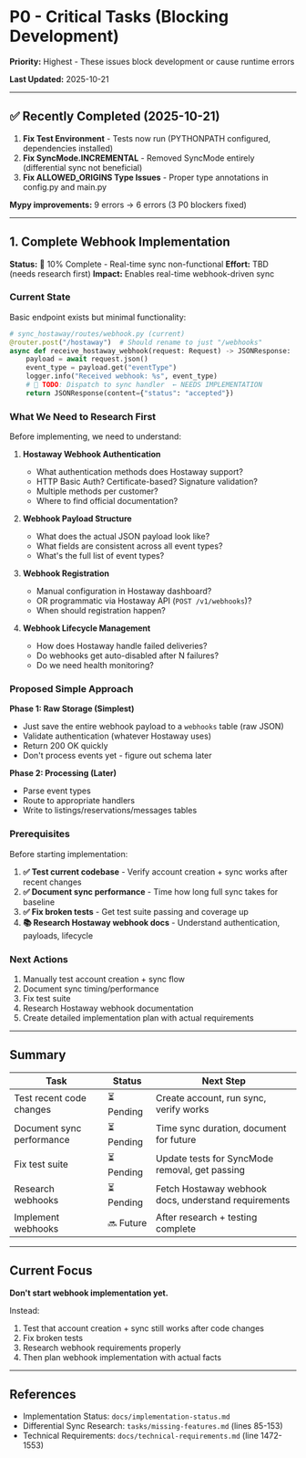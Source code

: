 # P0 - Critical Tasks (Blocking Development)

**Priority:** Highest - These issues block development or cause runtime errors

**Last Updated:** 2025-10-21

---

## ✅ Recently Completed (2025-10-21)

1. **Fix Test Environment** - Tests now run (PYTHONPATH configured, dependencies installed)
2. **Fix SyncMode.INCREMENTAL** - Removed SyncMode entirely (differential sync not beneficial)
3. **Fix ALLOWED_ORIGINS Type Issues** - Proper type annotations in config.py and main.py

**Mypy improvements:** 9 errors → 6 errors (3 P0 blockers fixed)

---

## 1. Complete Webhook Implementation

**Status:** 🚨 10% Complete - Real-time sync non-functional
**Effort:** TBD (needs research first)
**Impact:** Enables real-time webhook-driven sync

### Current State

Basic endpoint exists but minimal functionality:
```python
# sync_hostaway/routes/webhook.py (current)
@router.post("/hostaway")  # Should rename to just "/webhooks"
async def receive_hostaway_webhook(request: Request) -> JSONResponse:
    payload = await request.json()
    event_type = payload.get("eventType")
    logger.info("Received webhook: %s", event_type)
    # 🧪 TODO: Dispatch to sync handler  ← NEEDS IMPLEMENTATION
    return JSONResponse(content={"status": "accepted"})
```

### What We Need to Research First

Before implementing, we need to understand:

1. **Hostaway Webhook Authentication**
   - What authentication methods does Hostaway support?
   - HTTP Basic Auth? Certificate-based? Signature validation?
   - Multiple methods per customer?
   - Where to find official documentation?

2. **Webhook Payload Structure**
   - What does the actual JSON payload look like?
   - What fields are consistent across all event types?
   - What's the full list of event types?

3. **Webhook Registration**
   - Manual configuration in Hostaway dashboard?
   - OR programmatic via Hostaway API (`POST /v1/webhooks`)?
   - When should registration happen?

4. **Webhook Lifecycle Management**
   - How does Hostaway handle failed deliveries?
   - Do webhooks get auto-disabled after N failures?
   - Do we need health monitoring?

### Proposed Simple Approach

**Phase 1: Raw Storage (Simplest)**
- Just save the entire webhook payload to a `webhooks` table (raw JSON)
- Validate authentication (whatever Hostaway uses)
- Return 200 OK quickly
- Don't process events yet - figure out schema later

**Phase 2: Processing (Later)**
- Parse event types
- Route to appropriate handlers
- Write to listings/reservations/messages tables

### Prerequisites

Before starting implementation:

1. **✅ Test current codebase** - Verify account creation + sync works after recent changes
2. **✅ Document sync performance** - Time how long full sync takes for baseline
3. **✅ Fix broken tests** - Get test suite passing and coverage up
4. **📚 Research Hostaway webhook docs** - Understand authentication, payloads, lifecycle

### Next Actions

1. Manually test account creation + sync flow
2. Document sync timing/performance
3. Fix test suite
4. Research Hostaway webhook documentation
5. Create detailed implementation plan with actual requirements

---

## Summary

| Task | Status | Next Step |
|------|--------|-----------|
| Test recent code changes | ⏳ Pending | Create account, run sync, verify works |
| Document sync performance | ⏳ Pending | Time sync duration, document for future |
| Fix test suite | ⏳ Pending | Update tests for SyncMode removal, get passing |
| Research webhooks | ⏳ Pending | Fetch Hostaway webhook docs, understand requirements |
| Implement webhooks | 🔜 Future | After research + testing complete |

---

## Current Focus

**Don't start webhook implementation yet.**

Instead:
1. Test that account creation + sync still works after code changes
2. Fix broken tests
3. Research webhook requirements properly
4. Then plan webhook implementation with actual facts

---

## References

- Implementation Status: `docs/implementation-status.md`
- Differential Sync Research: `tasks/missing-features.md` (lines 85-153)
- Technical Requirements: `docs/technical-requirements.md` (line 1472-1553)
